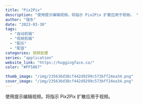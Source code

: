 ```yaml
---
title: "Pix2Pix"
description: "使用提示编辑视频。将指示 Pix2Pix 扩散应用于视频。 "
author: "瑞东"
date: "2023-03-30"
tags:
  - "自动剪辑"
  - "视频剪辑"
  - "配乐"
  - "配音"
categories: 视频处理
series: "application"
website_link: "https://huggingface.co/"
color: "#FF5867"

thumb_image: "/img/235636d38cf442d9299c573bff24ea34.png"
cover_image: "/img/235636d38cf442d9299c573bff24ea34.png"
---
```


使用提示编辑视频。将指示 Pix2Pix 扩散应用于视频。 